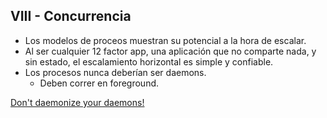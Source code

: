 ## VIII - Concurrencia

* Los modelos de proceos muestran su potencial a la hora de escalar.
* Al ser cualquier 12 factor app, una aplicación que no comparte nada, y sin estado, el escalamiento horizontal es simple y confiable.
* Los procesos nunca deberían ser daemons.
	* Deben correr en foreground.

[Don't daemonize your daemons!](https://www.mikeperham.com/2014/09/22/dont-daemonize-your-daemons/)

